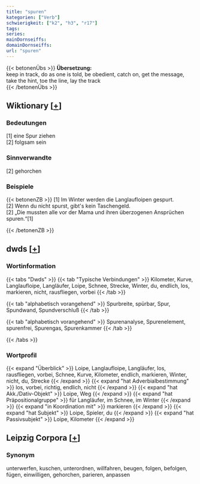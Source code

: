 ```yaml
---
title: "spuren"
kategorien: ["Verb"]
schwierigkeit: ["k2", "h3", "r17"]
tags:
series:
mainDornseiffs:
domainDornseiffs:
url: "spuren"
---
```


{{< betonenÜbs >}}
**Übersetzung:**  
keep in track, do as one is told, be obedient, catch on, get the message, take the hint, toe the line, lay the track  
{{< /betonenÜbs >}}

## Wiktionary [[+](https://de.wiktionary.org/wiki/spuren)]

### Bedeutungen
[1] eine Spur ziehen  
[2] folgsam sein  

### Sinnverwandte
[2] gehorchen  

### Beispiele
{{< betonenZB >}}
[1] Im Winter werden die Langlaufloipen gespurt.  
[2] Wenn du nicht spurst, gibt's kein Taschengeld.  
[2] „Die mussten alle vor der Mama und ihren überzogenen Ansprüchen spuren.“[1]  

{{< /betonenZB >}}


## dwds [[+](https://www.dwds.de/wb/spuren)]

### Wortinformation
{{< tabs "Dwds" >}}
{{< tab "Typische Verbindungen" >}}
Kilometer, Kurve, Langlaufloipe, Langläufer, Loipe, Schnee, Strecke, Winter, du, endlich, los, markieren, nicht, rausfliegen, vorbei
{{< /tab >}}

{{< tab "alphabetisch vorangehend" >}}
Spurbreite, spürbar, Spur, Spundwand, Spundverschluß
{{< /tab >}}

{{< tab "alphabetisch vorangehend" >}}
Spurenanalyse, Spurenelement, spurenfrei, Spurengas, Spurenkammer
{{< /tab >}}

{{< /tabs >}}

### Wortprofil
{{< expand "Überblick" >}} Loipe, Langlaufloipe, Langläufer, los, rausfliegen, vorbei, Schnee, Kurve, Kilometer, endlich, markieren, Winter, nicht, du, Strecke {{< /expand >}}
{{< expand "hat Adverbialbestimmung" >}} los, vorbei, richtig, endlich, nicht {{< /expand >}}
{{< expand "hat Akk./Dativ-Objekt" >}} Loipe, Weg {{< /expand >}}
{{< expand "hat Präpositionalgruppe" >}} für Langläufer, im Schnee, im Winter {{< /expand >}}
{{< expand "in Koordination mit" >}} markieren {{< /expand >}}
{{< expand "hat Subjekt" >}} Loipe, Spieler, du {{< /expand >}}
{{< expand "hat Passivsubjekt" >}} Loipe, Kilometer {{< /expand >}}

## Leipzig Corpora [[+](https://corpora.uni-leipzig.de/en/res?word=spuren&corpusId=deu_newscrawl-public_2018)]


### Synonym
unterwerfen, kuschen, unterordnen, willfahren, beugen, folgen, befolgen, fügen, einwilligen, gehorchen, parieren, anpassen

